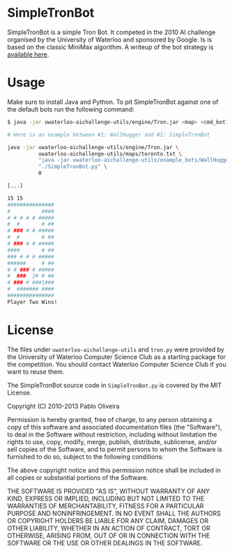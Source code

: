 SimpleTronBot
==============

SimpleTronBot is a simple Tron Bot. It competed in the 2010 AI challenge
organised by the University of Waterloo and sponsored by Google.
Is is based on the classic MiniMax algorithm. A writeup of the
bot strategy is [available here](http://www.sifflez.org/misc/tronbot/).

Usage
=====

Make sure to install Java and Python.
To pit SimpleTronBot against one of the default bots run the following command:

```bash
$ java -jar uwaterloo-aichallenge-utils/engine/Tron.jar <map> <cmd_bot1> <cmd_bot2> [delay-between-turns] [max-move-time] 

# Here is an example between #1: WallHugger and #2: SimpleTronBot 

java -jar uwaterloo-aichallenge-utils/engine/Tron.jar \
          uwaterloo-aichallenge-utils/maps/toronto.txt \
          "java -jar uwaterloo-aichallenge-utils/example_bots/WallHugger.jar" \
          "./SimpleTronBot.py" \
          0

[...]

15 15
###############
#          ####
# # # # # #####
#  #       # ##
# ### # # #####
#  #       # ##
# ### # # #####
####       # ##
### # # # #####
######     # ##
# # ### # #####
#  ###  2# # ##
# ### # ###1###
#  ####### ####
###############
Player Two Wins!
```

License
=======

The files under `uwaterloo-aichallenge-utils` and `tron.py` were provided by
the University of Waterloo Computer Science Club as a starting package for the
competition. You should contact Waterloo Computer Science Club if you want to 
reuse them. 

The SimpleTronBot source code in `SimpleTronBot.py` is covered by the MIT License.

Copyright (C) 2010-2013 Pablo Oliveira 

Permission is hereby granted, free of charge, to any person obtaining a copy
of this software and associated documentation files (the "Software"), to deal
in the Software without restriction, including without limitation the rights
to use, copy, modify, merge, publish, distribute, sublicense, and/or sell
copies of the Software, and to permit persons to whom the Software is
furnished to do so, subject to the following conditions:

The above copyright notice and this permission notice shall be included in all
copies or substantial portions of the Software.

THE SOFTWARE IS PROVIDED "AS IS", WITHOUT WARRANTY OF ANY KIND, EXPRESS OR
IMPLIED, INCLUDING BUT NOT LIMITED TO THE WARRANTIES OF MERCHANTABILITY,
FITNESS FOR A PARTICULAR PURPOSE AND NONINFRINGEMENT. IN NO EVENT SHALL THE
AUTHORS OR COPYRIGHT HOLDERS BE LIABLE FOR ANY CLAIM, DAMAGES OR OTHER
LIABILITY, WHETHER IN AN ACTION OF CONTRACT, TORT OR OTHERWISE, ARISING FROM,
OUT OF OR IN CONNECTION WITH THE SOFTWARE OR THE USE OR OTHER DEALINGS IN THE
SOFTWARE.






